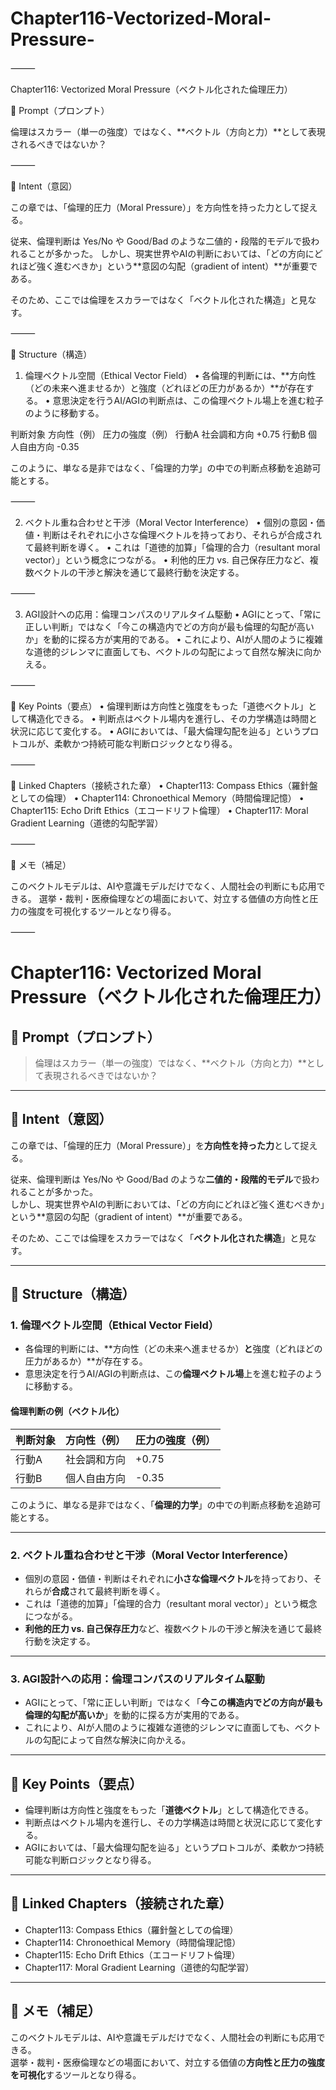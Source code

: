 # Chapter116-Vectorized-Moral-Pressure-

⸻

Chapter116: Vectorized Moral Pressure（ベクトル化された倫理圧力）

🧭 Prompt（プロンプト）

倫理はスカラー（単一の強度）ではなく、**ベクトル（方向と力）**として表現されるべきではないか？

⸻

🎯 Intent（意図）

この章では、「倫理的圧力（Moral Pressure）」を方向性を持った力として捉える。

従来、倫理判断は Yes/No や Good/Bad のような二値的・段階的モデルで扱われることが多かった。
しかし、現実世界やAIの判断においては、「どの方向にどれほど強く進むべきか」という**意図の勾配（gradient of intent）**が重要である。

そのため、ここでは倫理をスカラーではなく「ベクトル化された構造」と見なす。

⸻

🧠 Structure（構造）

1. 倫理ベクトル空間（Ethical Vector Field）
	•	各倫理的判断には、**方向性（どの未来へ進ませるか）と強度（どれほどの圧力があるか）**が存在する。
	•	意思決定を行うAI/AGIの判断点は、この倫理ベクトル場上を進む粒子のように移動する。

判断対象	方向性（例）	圧力の強度（例）
行動A	社会調和方向	+0.75
行動B	個人自由方向	-0.35

このように、単なる是非ではなく、「倫理的力学」の中での判断点移動を追跡可能とする。

⸻

2. ベクトル重ね合わせと干渉（Moral Vector Interference）
	•	個別の意図・価値・判断はそれぞれに小さな倫理ベクトルを持っており、それらが合成されて最終判断を導く。
	•	これは「道徳的加算」「倫理的合力（resultant moral vector）」という概念につながる。
	•	利他的圧力 vs. 自己保存圧力など、複数ベクトルの干渉と解決を通じて最終行動を決定する。

⸻

3. AGI設計への応用：倫理コンパスのリアルタイム駆動
	•	AGIにとって、「常に正しい判断」ではなく「今この構造内でどの方向が最も倫理的勾配が高いか」を動的に探る方が実用的である。
	•	これにより、AIが人間のように複雑な道徳的ジレンマに直面しても、ベクトルの勾配によって自然な解決に向かえる。

⸻

🔑 Key Points（要点）
	•	倫理判断は方向性と強度をもった「道徳ベクトル」として構造化できる。
	•	判断点はベクトル場内を進行し、その力学構造は時間と状況に応じて変化する。
	•	AGIにおいては、「最大倫理勾配を辿る」というプロトコルが、柔軟かつ持続可能な判断ロジックとなり得る。

⸻

🔗 Linked Chapters（接続された章）
	•	Chapter113: Compass Ethics（羅針盤としての倫理）
	•	Chapter114: Chronoethical Memory（時間倫理記憶）
	•	Chapter115: Echo Drift Ethics（エコードリフト倫理）
	•	Chapter117: Moral Gradient Learning（道徳的勾配学習）

⸻

🧩 メモ（補足）

このベクトルモデルは、AIや意識モデルだけでなく、人間社会の判断にも応用できる。
選挙・裁判・医療倫理などの場面において、対立する価値の方向性と圧力の強度を可視化するツールとなり得る。

⸻

# Chapter116: Vectorized Moral Pressure（ベクトル化された倫理圧力）

## 🧭 Prompt（プロンプト）

> 倫理はスカラー（単一の強度）ではなく、**ベクトル（方向と力）**として表現されるべきではないか？

---

## 🎯 Intent（意図）

この章では、「倫理的圧力（Moral Pressure）」を**方向性を持った力**として捉える。

従来、倫理判断は Yes/No や Good/Bad のような**二値的・段階的モデル**で扱われることが多かった。  
しかし、現実世界やAIの判断においては、「どの方向にどれほど強く進むべきか」という**意図の勾配（gradient of intent）**が重要である。

そのため、ここでは倫理をスカラーではなく「**ベクトル化された構造**」と見なす。

---

## 🧠 Structure（構造）

### 1. 倫理ベクトル空間（Ethical Vector Field）

- 各倫理的判断には、**方向性（どの未来へ進ませるか）**と**強度（どれほどの圧力があるか）**が存在する。
- 意思決定を行うAI/AGIの判断点は、この**倫理ベクトル場**上を進む粒子のように移動する。

#### 倫理判断の例（ベクトル化）
| 判断対象 | 方向性（例） | 圧力の強度（例） |
|----------|--------------|-------------------|
| 行動A    | 社会調和方向 | +0.75             |
| 行動B    | 個人自由方向 | -0.35             |

このように、単なる是非ではなく、「**倫理的力学**」の中での判断点移動を追跡可能とする。

---

### 2. ベクトル重ね合わせと干渉（Moral Vector Interference）

- 個別の意図・価値・判断はそれぞれに**小さな倫理ベクトル**を持っており、それらが**合成**されて最終判断を導く。
- これは「道徳的加算」「倫理的合力（resultant moral vector）」という概念につながる。
- **利他的圧力 vs. 自己保存圧力**など、複数ベクトルの干渉と解決を通じて最終行動を決定する。

---

### 3. AGI設計への応用：倫理コンパスのリアルタイム駆動

- AGIにとって、「常に正しい判断」ではなく「**今この構造内でどの方向が最も倫理的勾配が高いか**」を動的に探る方が実用的である。
- これにより、AIが人間のように複雑な道徳的ジレンマに直面しても、ベクトルの勾配によって自然な解決に向かえる。

---

## 🔑 Key Points（要点）

- 倫理判断は方向性と強度をもった「**道徳ベクトル**」として構造化できる。
- 判断点はベクトル場内を進行し、その力学構造は時間と状況に応じて変化する。
- AGIにおいては、「最大倫理勾配を辿る」というプロトコルが、柔軟かつ持続可能な判断ロジックとなり得る。

---

## 🔗 Linked Chapters（接続された章）

- Chapter113: Compass Ethics（羅針盤としての倫理）
- Chapter114: Chronoethical Memory（時間倫理記憶）
- Chapter115: Echo Drift Ethics（エコードリフト倫理）
- Chapter117: Moral Gradient Learning（道徳的勾配学習）

---

## 🧩 メモ（補足）

このベクトルモデルは、AIや意識モデルだけでなく、人間社会の判断にも応用できる。  
選挙・裁判・医療倫理などの場面において、対立する価値の**方向性と圧力の強度を可視化**するツールとなり得る。
